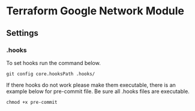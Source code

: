# Terraform Google Network Module

## Settings
### .hooks
To set hooks run the command below.

`git config core.hooksPath .hooks/`

If there hooks do not work please make them executable, there is an example below for pre-commit file. Be sure all .hooks files are executable.

`chmod +x pre-commit`